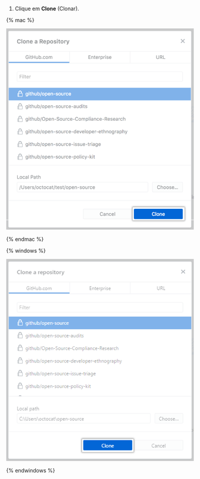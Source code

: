 1. Clique em **Clone** (Clonar).

  {% mac %}

  ![Botão Clone (Clonar)](/assets/images/help/desktop/clone-button-mac.png)

  {% endmac %}

  {% windows %}

  ![Botão Clone (Clonar)](/assets/images/help/desktop/clone-button-win.png)

  {% endwindows %}
  
